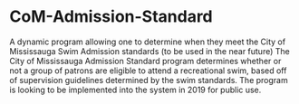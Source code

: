 # CoM-Admission-Standard
A dynamic program allowing one to determine when they meet the City of Mississauga Swim Admission standards (to be used in the near future)
  The City of Mississauga Admission Standard program determines whether or not a group of patrons are eligible to attend a recreational swim, based off of supervision guidelines determined by the swim standards.
      The program is looking to be implemented into the system in 2019 for public use.
